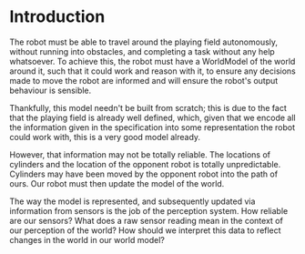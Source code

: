 # Introduction #
The robot must be able to travel around the playing field autonomously, without running into obstacles, and completing a task without any help whatsoever. To achieve this, the robot must have a WorldModel of the world around it, such that it could work and reason with it, to ensure any decisions made to move the robot are informed and will ensure the robot's output behaviour is sensible.

Thankfully, this model needn't be built from scratch; this is due to the fact that the playing field is already well defined, which, given that we encode all the information given in the specification into some representation the robot could work with, this is a very good model already.

However, that information may not be totally reliable. The locations of cylinders and the location of the opponent robot is totally unpredictable. Cylinders may have been moved by the opponent robot into the path of ours. Our robot must then update the model of the world.


The way the model is represented, and subsequently updated via information from sensors is the job of the perception system. How reliable are our sensors? What does a raw sensor reading mean in the context of our perception of the world? How should we interpret this data to reflect changes in the world in our world model?